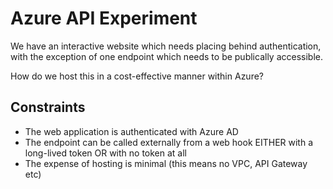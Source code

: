 # Azure API Experiment

We have an interactive website which needs placing behind authentication, with the exception of one
endpoint which needs to be publically accessible.

How do we host this in a cost-effective manner within Azure?

## Constraints

- The web application is authenticated with Azure AD
- The endpoint can be called externally from a web hook EITHER with a long-lived token OR with no token at all
- The expense of hosting is minimal (this means no VPC, API Gateway etc)
